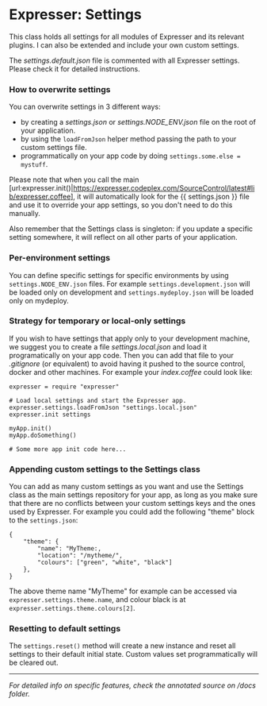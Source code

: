 # Expresser: Settings

This class holds all settings for all modules of Expresser and its relevant plugins. I can also be extended
and include your own custom settings.

The *settings.default.json* file is commented with all Expresser settings. Please check it for detailed instructions.

### How to overwrite settings

You can overwrite settings in 3 different ways:

* by creating a *settings.json* or *settings.NODE_ENV.json* file on the root of your application.
* by using the `loadFromJson` helper method passing the path to your custom settings file.
* programmatically on your app code by doing `settings.some.else = mystuff`.

Please note that when you call the main [url:expresser.init()|https://expresser.codeplex.com/SourceControl/latest#lib/expresser.coffee], it will automatically look for the {{ settings.json }} file and use it to override your app settings, so you don't need to do this manually.

Also remember that the Settings class is singleton: if you update a specific setting somewhere, it will reflect on all other parts of your application.

### Per-environment settings

You can define specific settings for specific environments by using `settings.NODE_ENV.json` files.
For example `settings.development.json` will be loaded only on development and `settings.mydeploy.json`
will be loaded only on mydeploy.

### Strategy for temporary or local-only settings

If you wish to have settings that apply only to your development machine, we suggest you to create a file
*settings.local.json* and load it programatically on your app code. Then you can add that file to your
*.gitignore* (or equivalent) to avoid having it pushed to the source control, docker and other machines.
For example your *index.coffee* could look like:

    expresser = require "expresser"
    
    # Load local settings and start the Expresser app.
    expresser.settings.loadFromJson "settings.local.json"
    expresser.init settings

    myApp.init()
    myApp.doSomething()
    
    # Some more app init code here...

### Appending custom settings to the Settings class

You can add as many custom settings as you want and use the Settings class as the main settings repository
for your app, as long as you make sure that there are no conflicts between your custom settings keys and
the ones used by Expresser. For example you could add the following "theme" block to the `settings.json`:

    {
        "theme": {
            "name": "MyTheme:,
            "location": "/mytheme/",
            "colours": ["green", "white", "black"]
        },
    }

The above theme name "MyTheme" for example can be accessed via `expresser.settings.theme.name`, and colour
black is at `expresser.settings.theme.colours[2]`.

### Resetting to default settings

The `settings.reset()` method will create a new instance and reset all settings to their default initial state.
Custom values set programmatically will be cleared out.

---

*For detailed info on specific features, check the annotated source on /docs folder.*
